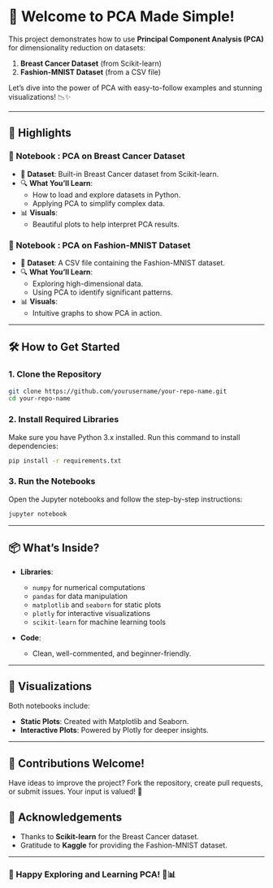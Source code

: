 # 🌟 Welcome to PCA Made Simple!

This project demonstrates how to use **Principal Component Analysis (PCA)** for dimensionality reduction on datasets:

1. **Breast Cancer Dataset** (from Scikit-learn)
2. **Fashion-MNIST Dataset** (from a CSV file)

Let’s dive into the power of PCA with easy-to-follow examples and stunning visualizations! 📉✨

---

## 🚀 Highlights

### 📘 Notebook : PCA on Breast Cancer Dataset
- 🧪 **Dataset**: Built-in Breast Cancer dataset from Scikit-learn.
- 🔍 **What You’ll Learn**:
  - How to load and explore datasets in Python.
  - Applying PCA to simplify complex data.
- 📊 **Visuals**:
  - Beautiful plots to help interpret PCA results.

### 📗 Notebook : PCA on Fashion-MNIST Dataset
- 👗 **Dataset**: A CSV file containing the Fashion-MNIST dataset.
- 🔍 **What You’ll Learn**:
  - Exploring high-dimensional data.
  - Using PCA to identify significant patterns.
- 📊 **Visuals**:
  - Intuitive graphs to show PCA in action.

---

## 🛠️ How to Get Started

### 1. Clone the Repository
```bash
git clone https://github.com/yourusername/your-repo-name.git
cd your-repo-name
```

### 2. Install Required Libraries
Make sure you have Python 3.x installed. Run this command to install dependencies:
```bash
pip install -r requirements.txt
```

### 3. Run the Notebooks
Open the Jupyter notebooks and follow the step-by-step instructions:
```bash
jupyter notebook
```

---

## 📦 What’s Inside?
- **Libraries**:
  - `numpy` for numerical computations
  - `pandas` for data manipulation
  - `matplotlib` and `seaborn` for static plots
  - `plotly` for interactive visualizations
  - `scikit-learn` for machine learning tools

- **Code**:
  - Clean, well-commented, and beginner-friendly.

---

## 🎨 Visualizations
Both notebooks include:
- **Static Plots**: Created with Matplotlib and Seaborn.
- **Interactive Plots**: Powered by Plotly for deeper insights.

---

## 🤝 Contributions Welcome!
Have ideas to improve the project? Fork the repository, create pull requests, or submit issues. Your input is valued! 🙌


## 🙏 Acknowledgements
- Thanks to **Scikit-learn** for the Breast Cancer dataset.
- Gratitude to **Kaggle** for providing the Fashion-MNIST dataset.

---

### 🌟 Happy Exploring and Learning PCA! 🚀📊

